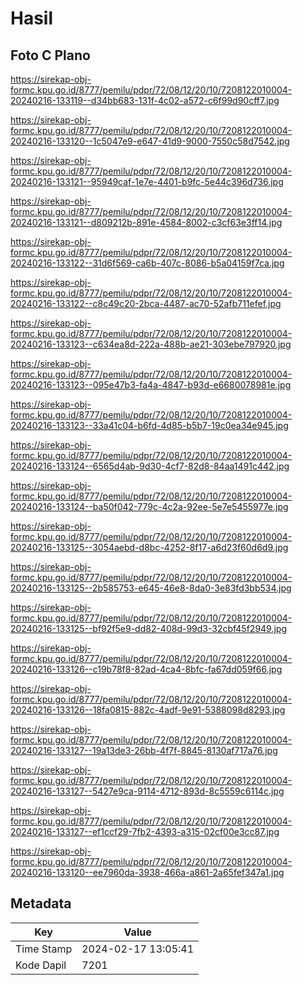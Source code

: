 # Hasil

## Foto C Plano

https://sirekap-obj-formc.kpu.go.id/8777/pemilu/pdpr/72/08/12/20/10/7208122010004-20240216-133119--d34bb683-131f-4c02-a572-c6f99d90cff7.jpg

https://sirekap-obj-formc.kpu.go.id/8777/pemilu/pdpr/72/08/12/20/10/7208122010004-20240216-133120--1c5047e9-e647-41d9-9000-7550c58d7542.jpg

https://sirekap-obj-formc.kpu.go.id/8777/pemilu/pdpr/72/08/12/20/10/7208122010004-20240216-133121--95949caf-1e7e-4401-b9fc-5e44c396d736.jpg

https://sirekap-obj-formc.kpu.go.id/8777/pemilu/pdpr/72/08/12/20/10/7208122010004-20240216-133121--d809212b-891e-4584-8002-c3cf63e3ff14.jpg

https://sirekap-obj-formc.kpu.go.id/8777/pemilu/pdpr/72/08/12/20/10/7208122010004-20240216-133122--31d6f569-ca6b-407c-8086-b5a04159f7ca.jpg

https://sirekap-obj-formc.kpu.go.id/8777/pemilu/pdpr/72/08/12/20/10/7208122010004-20240216-133122--c8c49c20-2bca-4487-ac70-52afb711efef.jpg

https://sirekap-obj-formc.kpu.go.id/8777/pemilu/pdpr/72/08/12/20/10/7208122010004-20240216-133123--c634ea8d-222a-488b-ae21-303ebe797920.jpg

https://sirekap-obj-formc.kpu.go.id/8777/pemilu/pdpr/72/08/12/20/10/7208122010004-20240216-133123--095e47b3-fa4a-4847-b93d-e6680078981e.jpg

https://sirekap-obj-formc.kpu.go.id/8777/pemilu/pdpr/72/08/12/20/10/7208122010004-20240216-133123--33a41c04-b6fd-4d85-b5b7-19c0ea34e945.jpg

https://sirekap-obj-formc.kpu.go.id/8777/pemilu/pdpr/72/08/12/20/10/7208122010004-20240216-133124--6565d4ab-9d30-4cf7-82d8-84aa1491c442.jpg

https://sirekap-obj-formc.kpu.go.id/8777/pemilu/pdpr/72/08/12/20/10/7208122010004-20240216-133124--ba50f042-779c-4c2a-92ee-5e7e5455977e.jpg

https://sirekap-obj-formc.kpu.go.id/8777/pemilu/pdpr/72/08/12/20/10/7208122010004-20240216-133125--3054aebd-d8bc-4252-8f17-a6d23f60d6d9.jpg

https://sirekap-obj-formc.kpu.go.id/8777/pemilu/pdpr/72/08/12/20/10/7208122010004-20240216-133125--2b585753-e645-46e8-8da0-3e83fd3bb534.jpg

https://sirekap-obj-formc.kpu.go.id/8777/pemilu/pdpr/72/08/12/20/10/7208122010004-20240216-133125--bf92f5e9-dd82-408d-99d3-32cbf45f2949.jpg

https://sirekap-obj-formc.kpu.go.id/8777/pemilu/pdpr/72/08/12/20/10/7208122010004-20240216-133126--c19b78f8-82ad-4ca4-8bfc-fa67dd059f66.jpg

https://sirekap-obj-formc.kpu.go.id/8777/pemilu/pdpr/72/08/12/20/10/7208122010004-20240216-133126--18fa0815-882c-4adf-9e91-5388098d8293.jpg

https://sirekap-obj-formc.kpu.go.id/8777/pemilu/pdpr/72/08/12/20/10/7208122010004-20240216-133127--19a13de3-26bb-4f7f-8845-8130af717a76.jpg

https://sirekap-obj-formc.kpu.go.id/8777/pemilu/pdpr/72/08/12/20/10/7208122010004-20240216-133127--5427e9ca-9114-4712-893d-8c5559c6114c.jpg

https://sirekap-obj-formc.kpu.go.id/8777/pemilu/pdpr/72/08/12/20/10/7208122010004-20240216-133127--ef1ccf29-7fb2-4393-a315-02cf00e3cc87.jpg

https://sirekap-obj-formc.kpu.go.id/8777/pemilu/pdpr/72/08/12/20/10/7208122010004-20240216-133120--ee7960da-3938-466a-a861-2a65fef347a1.jpg


## Metadata

| Key        | Value               |
| ---------- | ------------------- |
| Time Stamp | 2024-02-17 13:05:41 |
| Kode Dapil | 7201                |



